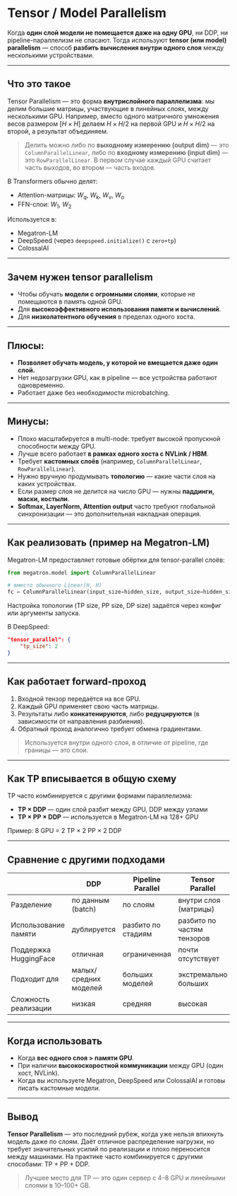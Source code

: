 # Tensor / Model Parallelism

Когда **один слой модели не помещается даже на одну GPU**, ни DDP, ни pipeline-параллелизм не спасают. Тогда используют **tensor (или model) parallelism** — способ **разбить вычисления внутри одного слоя** между несколькими устройствами.

---

## Что это такое

Tensor Parallelism — это форма **внутрислойного параллелизма**: мы делим большие матрицы, участвующие в линейных слоях, между несколькими GPU. Например, вместо одного матричного умножения весов размером $[H \times H]$ делаем $H \times H/2$ на первой GPU и $H \times H/2$ на второй, а результат объединяем.

> Делить можно либо по **выходному измерению (output dim)** — это `ColumnParallelLinear`, либо по **входному измерению (input dim)** — это `RowParallelLinear`. В первом случае каждый GPU считает часть выходов, во втором — часть входов.

В Transformers обычно делят:

- Attention-матрицы: $W_q$, $W_k$, $W_v$, $W_o$
- FFN-слои: $W_1$, $W_2$

Используется в:

- Megatron-LM
- DeepSpeed (через `deepspeed.initialize()` с `zero+tp`)
- ColossalAI

---

## Зачем нужен tensor parallelism

- Чтобы обучать **модели с огромными слоями**, которые не помещаются в память одной GPU.
- Для **высокоэффективного использования памяти и вычислений**.
- Для **низколатентного обучения** в пределах одного хоста.

---

## Плюсы:

- **Позволяет обучать модель, у которой не вмещается даже один слой.**
- Нет недозагрузки GPU, как в pipeline — все устройства работают одновременно.
- Работает даже без необходимости microbatching.

---

## Минусы:

- Плохо масштабируется в multi-node: требует высокой пропускной способности между GPU.
- Лучше всего работает **в рамках одного хоста с NVLink / HBM**.
- Требует **кастомных слоёв** (например, `ColumnParallelLinear`, `RowParallelLinear`).
- Нужно вручную продумывать **топологию** — какие части слоя на каких устройствах.
- Если размер слоя не делится на число GPU — нужны **паддинги, маски, костыли**.
- **Softmax, LayerNorm, Attention output** часто требуют глобальной синхронизации — это дополнительная накладная операция.

---

## Как реализовать (пример на Megatron-LM)

Megatron-LM предоставляет готовые обёртки для tensor-parallel слоёв:

```python
from megatron.model import ColumnParallelLinear

# вместо обычного Linear(H, H)
fc = ColumnParallelLinear(input_size=hidden_size, output_size=hidden_size, gather_output=True)
```

Настройка топологии (TP size, PP size, DP size) задаётся через конфиг или аргументы запуска.

В DeepSpeed:

```json
"tensor_parallel": {
    "tp_size": 2
}
```

---

## Как работает forward-проход

1. Входной тензор передаётся на все GPU.
2. Каждый GPU применяет свою часть матрицы.
3. Результаты либо **конкатенируются**, либо **редуцируются** (в зависимости от направления разбиения).
4. Обратный проход аналогично требует обмена градиентами.

> Используется внутри одного слоя, в отличие от pipeline, где границы — это слои.

---

## Как TP вписывается в общую схему

TP часто комбинируется с другими формами параллелизма:

- **TP × DDP** — один слой разбит между GPU, DDP между узлами
- **TP × PP × DDP** — используется в Megatron-LM на 128+ GPU

Пример: 8 GPU = 2 TP × 2 PP × 2 DDP

---

## Сравнение с другими подходами

|                       | DDP                   | Pipeline Parallel  | Tensor Parallel            |
| --------------------- | --------------------- | ------------------ | -------------------------- |
| Разделение            | по данным (batch)     | по слоям           | внутри слоя (матрицы)      |
| Использование памяти  | дублируется           | разбито по стадиям | разбито по частям тензоров |
| Поддержка HuggingFace | отличная              | ограниченная       | почти отсутствует          |
| Подходит для          | малых/средних моделей | больших моделей    | экстремально больших       |
| Сложность реализации  | низкая                | средняя            | высокая                    |

---

## Когда использовать

- Когда **вес одного слоя > памяти GPU**.
- При наличии **высокоскоростной коммуникации** между GPU (один хост, NVLink).
- Когда вы используете Megatron, DeepSpeed или ColossalAI и готовы писать кастомные модели.

---

## Вывод

**Tensor Parallelism** — это последний рубеж, когда уже нельзя впихнуть модель даже по слоям. Даёт отличное распределение нагрузки, но требует значительных усилий по реализации и плохо переносится между машинами. На практике часто комбинируется с другими способами: TP + PP + DDP.

> Лучшее место для TP — это один сервер с 4–8 GPU и линейными слоями в 10–100+ GB.

